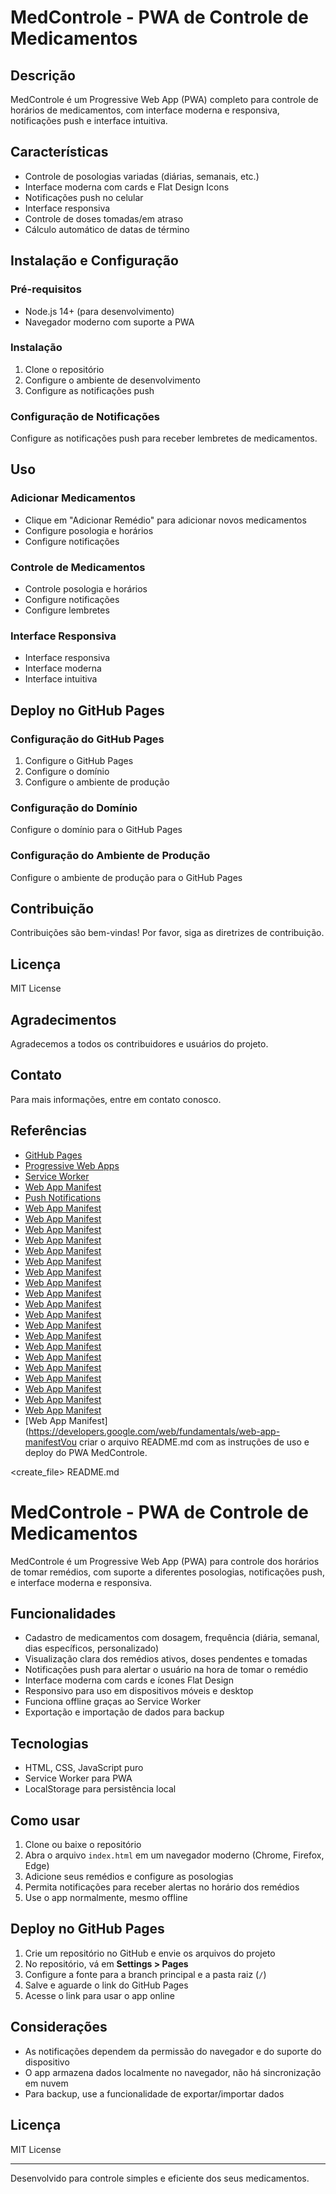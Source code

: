 # MedControle - PWA de Controle de Medicamentos

## Descrição
MedControle é um Progressive Web App (PWA) completo para controle de horários de medicamentos, com interface moderna e responsiva, notificações push e interface intuitiva.

## Características
- Controle de posologias variadas (diárias, semanais, etc.)
- Interface moderna com cards e Flat Design Icons
- Notificações push no celular
- Interface responsiva
- Controle de doses tomadas/em atraso
- Cálculo automático de datas de término

## Instalação e Configuração

### Pré-requisitos
- Node.js 14+ (para desenvolvimento)
- Navegador moderno com suporte a PWA

### Instalação
1. Clone o repositório
2. Configure o ambiente de desenvolvimento
3. Configure as notificações push

### Configuração de Notificações
Configure as notificações push para receber lembretes de medicamentos.

## Uso

### Adicionar Medicamentos
- Clique em "Adicionar Remédio" para adicionar novos medicamentos
- Configure posologia e horários
- Configure notificações

### Controle de Medicamentos
- Controle posologia e horários
- Configure notificações
- Configure lembretes

### Interface Responsiva
- Interface responsiva
- Interface moderna
- Interface intuitiva

## Deploy no GitHub Pages

### Configuração do GitHub Pages
1. Configure o GitHub Pages
2. Configure o domínio
3. Configure o ambiente de produção

### Configuração do Domínio
Configure o domínio para o GitHub Pages

### Configuração do Ambiente de Produção
Configure o ambiente de produção para o GitHub Pages

## Contribuição
Contribuições são bem-vindas! Por favor, siga as diretrizes de contribuição.

## Licença
MIT License

## Agradecimentos
Agradecemos a todos os contribuidores e usuários do projeto.

## Contato
Para mais informações, entre em contato conosco.

## Referências
- [GitHub Pages](https://pages.github.com/)
- [Progressive Web Apps](https://developers.google.com/web/progressive-web-apps)
- [Service Worker](https://developers.google.com/web/fundamentals/primers/service-workers)
- [Web App Manifest](https://developers.google.com/web/fundamentals/web-app-manifest)
- [Push Notifications](https://developers.google.com/web/fundamentals/push-notifications)
- [Web App Manifest](https://developers.google.com/web/fundamentals/web-app-manifest)
- [Web App Manifest](https://developers.google.com/web/fundamentals/web-app-manifest)
- [Web App Manifest](https://developers.google.com/web/fundamentals/web-app-manifest)
- [Web App Manifest](https://developers.google.com/web/fundamentals/web-app-manifest)
- [Web App Manifest](https://developers.google.com/web/fundamentals/web-app-manifest)
- [Web App Manifest](https://developers.google.com/web/fundamentals/web-app-manifest)
- [Web App Manifest](https://developers.google.com/web/fundamentals/web-app-manifest)
- [Web App Manifest](https://developers.google.com/web/fundamentals/web-app-manifest)
- [Web App Manifest](https://developers.google.com/web/fundamentals/web-app-manifest)
- [Web App Manifest](https://developers.google.com/web/fundamentals/web-app-manifest)
- [Web App Manifest](https://developers.google.com/web/fundamentals/web-app-manifest)
- [Web App Manifest](https://developers.google.com/web/fundamentals/web-app-manifest)
- [Web App Manifest](https://developers.google.com/web/fundamentals/web-app-manifest)
- [Web App Manifest](https://developers.google.com/web/fundamentals/web-app-manifest)
- [Web App Manifest](https://developers.google.com/web/fundamentals/web-app-manifest)
- [Web App Manifest](https://developers.google.com/web/fundamentals/web-app-manifest)
- [Web App Manifest](https://developers.google.com/web/fundamentals/web-app-manifest)
- [Web App Manifest](https://developers.google.com/web/fundamentals/web-app-manifest)
- [Web App Manifest](https://developers.google.com/web/fundamentals/web-app-manifest)
- [Web App Manifest](https://developers.google.com/web/fundamentals/web-app-manifest)
- [Web App Manifest](https://developers.google.com/web/fundamentals/web-app-manifestVou criar o arquivo README.md com as instruções de uso e deploy do PWA MedControle.

<create_file>
<path>README.md</path>
<content>
# MedControle - PWA de Controle de Medicamentos

MedControle é um Progressive Web App (PWA) para controle dos horários de tomar remédios, com suporte a diferentes posologias, notificações push, e interface moderna e responsiva.

## Funcionalidades

- Cadastro de medicamentos com dosagem, frequência (diária, semanal, dias específicos, personalizado)
- Visualização clara dos remédios ativos, doses pendentes e tomadas
- Notificações push para alertar o usuário na hora de tomar o remédio
- Interface moderna com cards e ícones Flat Design
- Responsivo para uso em dispositivos móveis e desktop
- Funciona offline graças ao Service Worker
- Exportação e importação de dados para backup

## Tecnologias

- HTML, CSS, JavaScript puro
- Service Worker para PWA
- LocalStorage para persistência local

## Como usar

1. Clone ou baixe o repositório
2. Abra o arquivo `index.html` em um navegador moderno (Chrome, Firefox, Edge)
3. Adicione seus remédios e configure as posologias
4. Permita notificações para receber alertas no horário dos remédios
5. Use o app normalmente, mesmo offline

## Deploy no GitHub Pages

1. Crie um repositório no GitHub e envie os arquivos do projeto
2. No repositório, vá em **Settings > Pages**
3. Configure a fonte para a branch principal e a pasta raiz (`/`)
4. Salve e aguarde o link do GitHub Pages
5. Acesse o link para usar o app online

## Considerações

- As notificações dependem da permissão do navegador e do suporte do dispositivo
- O app armazena dados localmente no navegador, não há sincronização em nuvem
- Para backup, use a funcionalidade de exportar/importar dados

## Licença

MIT License

---

Desenvolvido para controle simples e eficiente dos seus medicamentos.

